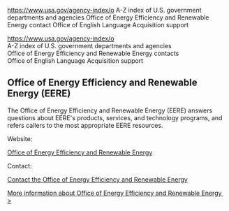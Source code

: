 

https://www.usa.gov/agency-index/o
A-Z index of U.S. government departments and agencies
Office of Energy Efficiency and Renewable Energy contact
Office of English Language Acquisition support

https://www.usa.gov/agency-index/o  
A-Z index of U.S. government departments and agencies  
Office of Energy Efficiency and Renewable Energy contacts  
Office of English Language Acquisition support  

Office of Energy Efficiency and Renewable Energy (EERE)
-------------------------------------------------------

The Office of Energy Efficiency and Renewable Energy (EERE) answers questions about EERE's products, services, and technology programs, and refers callers to the most appropriate EERE resources.

Website:

[Office of Energy Efficiency and Renewable Energy](https://www.energy.gov/eere/office-energy-efficiency-renewable-energy)

Contact:

[Contact the Office of Energy Efficiency and Renewable Energy](https://www.energy.gov/eere/about-us/office-energy-efficiency-and-renewable-energy-contacts)

[More information about Office of Energy Efficiency and Renewable Energy  >](https://www.usa.gov/agencies/office-of-energy-efficiency-and-renewable-energy)
